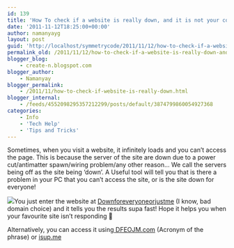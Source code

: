 ```yaml
---
id: 139
title: 'How To check if a website is really down, and it is not your computer bugging you?'
date: '2011-11-12T18:25:00+00:00'
author: namanyayg
layout: post
guid: 'http://localhost/symmetrycode/2011/11/12/how-to-check-if-a-website-is-really-down-and-it-is-not-your-computer-bugging-you/'
permalink_old: /2011/11/12/how-to-check-if-a-website-is-really-down-and-it-is-not-your-computer-bugging-you/
blogger_blog:
    - create-n.blogspot.com
blogger_author:
    - Namanyay
blogger_permalink:
    - /2011/11/how-to-check-if-website-is-really-down.html
blogger_internal:
    - /feeds/4552098295357212299/posts/default/3874799860054927368
categories:
    - Info
    - 'Tech Help'
    - 'Tips and Tricks'
---
```


Sometimes, when you visit a website, it infinitely loads and you can’t access the page. This is because the server of the site are down due to a power cut/antimatter spawn/wiring problem/any other reason… We call the servers being off as the site being ‘down’. A Useful tool will tell you that is there a problem in your PC that you can’t access the site, or is the site down for everyone!



[![](http://2.bp.blogspot.com/-gSPVyvRF9_4/Tr62G5UPldI/AAAAAAAAAeY/514Sd28I8sA/s400/DFEOJM.png)](http://2.bp.blogspot.com/-gSPVyvRF9_4/Tr62G5UPldI/AAAAAAAAAeY/514Sd28I8sA/s1600/DFEOJM.png)You just enter the website at [Downforeveryoneorjustme](http://www.downforeveryoneorjustme.com/) (I know, bad domain choice) and it tells you the results supa fast! Hope it helps you when your favourite site isn’t responding 🙂

Alternatively, you can access it using[ DFEOJM.com](http://dfeojm.com/) (Acronym of the phrase) or [isup.me](http://isup.me/)

